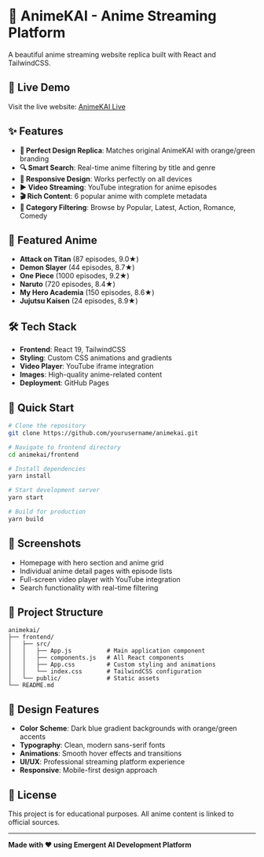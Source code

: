 # 🎌 AnimeKAI - Anime Streaming Platform

A beautiful anime streaming website replica built with React and TailwindCSS.

## 🚀 Live Demo
Visit the live website: [AnimeKAI Live](https://yourusername.github.io/animekai)

## ✨ Features

- **🎨 Perfect Design Replica**: Matches original AnimeKAI with orange/green branding
- **🔍 Smart Search**: Real-time anime filtering by title and genre
- **📱 Responsive Design**: Works perfectly on all devices
- **▶️ Video Streaming**: YouTube integration for anime episodes
- **🎬 Rich Content**: 6 popular anime with complete metadata
- **🎯 Category Filtering**: Browse by Popular, Latest, Action, Romance, Comedy

## 🎥 Featured Anime

- **Attack on Titan** (87 episodes, 9.0★)
- **Demon Slayer** (44 episodes, 8.7★)
- **One Piece** (1000 episodes, 9.2★)
- **Naruto** (720 episodes, 8.4★)
- **My Hero Academia** (150 episodes, 8.6★)
- **Jujutsu Kaisen** (24 episodes, 8.9★)

## 🛠️ Tech Stack

- **Frontend**: React 19, TailwindCSS
- **Styling**: Custom CSS animations and gradients
- **Video Player**: YouTube iframe integration
- **Images**: High-quality anime-related content
- **Deployment**: GitHub Pages

## 🚀 Quick Start

```bash
# Clone the repository
git clone https://github.com/yourusername/animekai.git

# Navigate to frontend directory
cd animekai/frontend

# Install dependencies
yarn install

# Start development server
yarn start

# Build for production
yarn build
```

## 📱 Screenshots

- Homepage with hero section and anime grid
- Individual anime detail pages with episode lists
- Full-screen video player with YouTube integration
- Search functionality with real-time filtering

## 🎯 Project Structure

```
animekai/
├── frontend/
│   ├── src/
│   │   ├── App.js          # Main application component
│   │   ├── components.js   # All React components
│   │   ├── App.css         # Custom styling and animations
│   │   └── index.css       # TailwindCSS configuration
│   └── public/             # Static assets
└── README.md
```

## 🎨 Design Features

- **Color Scheme**: Dark blue gradient backgrounds with orange/green accents
- **Typography**: Clean, modern sans-serif fonts
- **Animations**: Smooth hover effects and transitions
- **UI/UX**: Professional streaming platform experience
- **Responsive**: Mobile-first design approach

## 📄 License

This project is for educational purposes. All anime content is linked to official sources.

---

**Made with ❤️ using Emergent AI Development Platform**